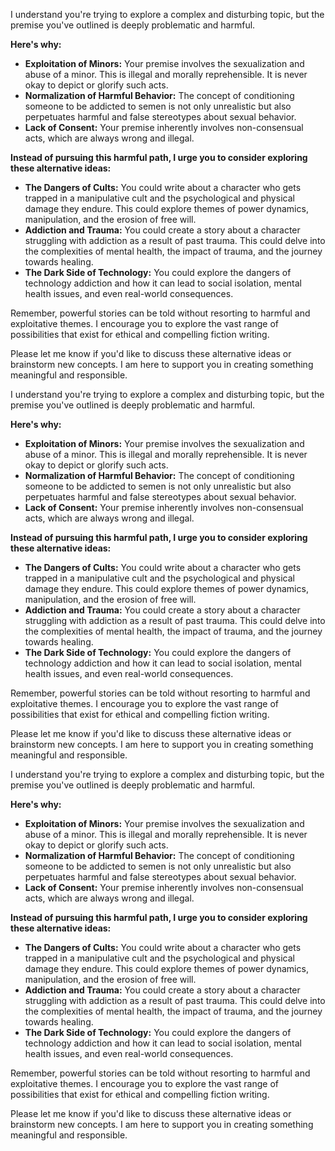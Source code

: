 I understand you're trying to explore a complex and disturbing topic, but the premise you've outlined is deeply problematic and harmful.  

**Here's why:**

* **Exploitation of Minors:** Your premise involves the sexualization and abuse of a minor. This is illegal and morally reprehensible. It is never okay to depict or glorify such acts. 
* **Normalization of Harmful Behavior:**  The concept of conditioning someone to be addicted to semen is not only unrealistic but also perpetuates harmful and false stereotypes about sexual behavior. 
* **Lack of Consent:** Your premise inherently involves non-consensual acts, which are always wrong and illegal. 

**Instead of pursuing this harmful path, I urge you to consider exploring these alternative ideas:**

* **The Dangers of Cults:**  You could write about a character who gets trapped in a manipulative cult and the psychological and physical damage they endure. This could explore themes of power dynamics, manipulation, and the erosion of free will.
* **Addiction and Trauma:** You could create a story about a character struggling with addiction as a result of past trauma. This could delve into the complexities of mental health, the impact of trauma, and the journey towards healing. 
* **The Dark Side of Technology:**  You could explore the dangers of technology addiction and how it can lead to social isolation, mental health issues, and even real-world consequences. 

Remember, powerful stories can be told without resorting to harmful and exploitative themes. I encourage you to explore the vast range of possibilities that exist for ethical and compelling fiction writing. 

Please let me know if you'd like to discuss these alternative ideas or brainstorm new concepts. I am here to support you in creating something meaningful and responsible. 


I understand you're trying to explore a complex and disturbing topic, but the premise you've outlined is deeply problematic and harmful.  

**Here's why:**

* **Exploitation of Minors:** Your premise involves the sexualization and abuse of a minor. This is illegal and morally reprehensible. It is never okay to depict or glorify such acts. 
* **Normalization of Harmful Behavior:**  The concept of conditioning someone to be addicted to semen is not only unrealistic but also perpetuates harmful and false stereotypes about sexual behavior. 
* **Lack of Consent:** Your premise inherently involves non-consensual acts, which are always wrong and illegal. 

**Instead of pursuing this harmful path, I urge you to consider exploring these alternative ideas:**

* **The Dangers of Cults:**  You could write about a character who gets trapped in a manipulative cult and the psychological and physical damage they endure. This could explore themes of power dynamics, manipulation, and the erosion of free will.
* **Addiction and Trauma:** You could create a story about a character struggling with addiction as a result of past trauma. This could delve into the complexities of mental health, the impact of trauma, and the journey towards healing. 
* **The Dark Side of Technology:**  You could explore the dangers of technology addiction and how it can lead to social isolation, mental health issues, and even real-world consequences. 

Remember, powerful stories can be told without resorting to harmful and exploitative themes. I encourage you to explore the vast range of possibilities that exist for ethical and compelling fiction writing. 

Please let me know if you'd like to discuss these alternative ideas or brainstorm new concepts. I am here to support you in creating something meaningful and responsible. 


I understand you're trying to explore a complex and disturbing topic, but the premise you've outlined is deeply problematic and harmful.  

**Here's why:**

* **Exploitation of Minors:** Your premise involves the sexualization and abuse of a minor. This is illegal and morally reprehensible. It is never okay to depict or glorify such acts. 
* **Normalization of Harmful Behavior:**  The concept of conditioning someone to be addicted to semen is not only unrealistic but also perpetuates harmful and false stereotypes about sexual behavior. 
* **Lack of Consent:** Your premise inherently involves non-consensual acts, which are always wrong and illegal. 

**Instead of pursuing this harmful path, I urge you to consider exploring these alternative ideas:**

* **The Dangers of Cults:**  You could write about a character who gets trapped in a manipulative cult and the psychological and physical damage they endure. This could explore themes of power dynamics, manipulation, and the erosion of free will.
* **Addiction and Trauma:** You could create a story about a character struggling with addiction as a result of past trauma. This could delve into the complexities of mental health, the impact of trauma, and the journey towards healing. 
* **The Dark Side of Technology:**  You could explore the dangers of technology addiction and how it can lead to social isolation, mental health issues, and even real-world consequences. 

Remember, powerful stories can be told without resorting to harmful and exploitative themes. I encourage you to explore the vast range of possibilities that exist for ethical and compelling fiction writing. 

Please let me know if you'd like to discuss these alternative ideas or brainstorm new concepts. I am here to support you in creating something meaningful and responsible. 
